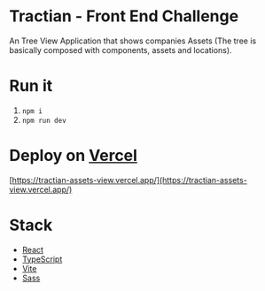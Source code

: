 # Tractian - Front End Challenge

An Tree View Application that shows companies Assets (The tree is basically composed with components, assets and locations).

# Run it

1. `npm i`
2. `npm run dev`

# Deploy on [Vercel](https://vercel.com/) 

[https://tractian-assets-view.vercel.app/](https://tractian-assets-view.vercel.app/)

# Stack

- [React](https://react.dev/)
- [TypeScript](https://www.typescriptlang.org/) 
- [Vite](https://vitejs.dev/)
- [Sass](https://sass-lang.com/)